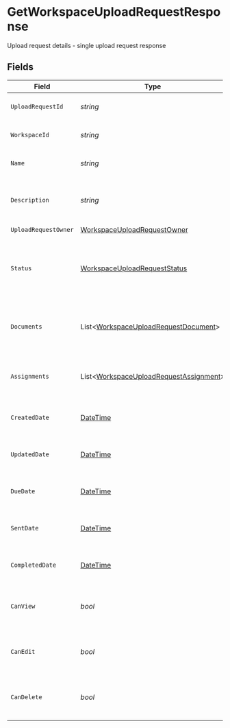# GetWorkspaceUploadRequestResponse

Upload request details - single upload request response


## Fields

| Field                                                                                                 | Type                                                                                                  | Required                                                                                              | Description                                                                                           |
| ----------------------------------------------------------------------------------------------------- | ----------------------------------------------------------------------------------------------------- | ----------------------------------------------------------------------------------------------------- | ----------------------------------------------------------------------------------------------------- |
| `UploadRequestId`                                                                                     | *string*                                                                                              | :heavy_check_mark:                                                                                    | The ID of the upload request                                                                          |
| `WorkspaceId`                                                                                         | *string*                                                                                              | :heavy_check_mark:                                                                                    | The ID of the workspace                                                                               |
| `Name`                                                                                                | *string*                                                                                              | :heavy_check_mark:                                                                                    | The name of the upload request                                                                        |
| `Description`                                                                                         | *string*                                                                                              | :heavy_minus_sign:                                                                                    | The description of the upload request                                                                 |
| `UploadRequestOwner`                                                                                  | [WorkspaceUploadRequestOwner](../../Models/Components/WorkspaceUploadRequestOwner.md)                 | :heavy_check_mark:                                                                                    | N/A                                                                                                   |
| `Status`                                                                                              | [WorkspaceUploadRequestStatus](../../Models/Components/WorkspaceUploadRequestStatus.md)               | :heavy_check_mark:                                                                                    | Enum representing the status of a workspace upload request                                            |
| `Documents`                                                                                           | List<[WorkspaceUploadRequestDocument](../../Models/Components/WorkspaceUploadRequestDocument.md)>     | :heavy_check_mark:                                                                                    | List of documents associated with the upload request                                                  |
| `Assignments`                                                                                         | List<[WorkspaceUploadRequestAssignment](../../Models/Components/WorkspaceUploadRequestAssignment.md)> | :heavy_check_mark:                                                                                    | List of user assignments for the upload request                                                       |
| `CreatedDate`                                                                                         | [DateTime](https://learn.microsoft.com/en-us/dotnet/api/system.datetime?view=net-5.0)                 | :heavy_check_mark:                                                                                    | The date the upload request was created                                                               |
| `UpdatedDate`                                                                                         | [DateTime](https://learn.microsoft.com/en-us/dotnet/api/system.datetime?view=net-5.0)                 | :heavy_check_mark:                                                                                    | The date the upload request was last updated                                                          |
| `DueDate`                                                                                             | [DateTime](https://learn.microsoft.com/en-us/dotnet/api/system.datetime?view=net-5.0)                 | :heavy_minus_sign:                                                                                    | The due date for the upload request                                                                   |
| `SentDate`                                                                                            | [DateTime](https://learn.microsoft.com/en-us/dotnet/api/system.datetime?view=net-5.0)                 | :heavy_minus_sign:                                                                                    | The date the upload request was sent                                                                  |
| `CompletedDate`                                                                                       | [DateTime](https://learn.microsoft.com/en-us/dotnet/api/system.datetime?view=net-5.0)                 | :heavy_minus_sign:                                                                                    | The date the upload request was completed                                                             |
| `CanView`                                                                                             | *bool*                                                                                                | :heavy_check_mark:                                                                                    | Whether the current user can view the upload request                                                  |
| `CanEdit`                                                                                             | *bool*                                                                                                | :heavy_check_mark:                                                                                    | Whether the current user can edit the upload request                                                  |
| `CanDelete`                                                                                           | *bool*                                                                                                | :heavy_check_mark:                                                                                    | Whether the current user can delete the upload request                                                |